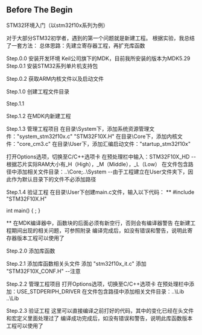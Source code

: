 Before The Begin
-
STM32环境入门（以stm32f10x系列为例）

对于大部分STM32初学者，遇到的第一个问题就是新建工程。
根据实验，我总结了一套方法：
总体思路：先建立寄存器工程，再扩充库函数

Step.0.0  安装开发环境
  Keil公司旗下的MDK，目前我所安装的版本为MDK5.29
Step.0.1  安装STM32系列单片机支持包

Step.0.2  获取ARM内核文件以及启动文件

Step.1.0  创建工程文件目录

Step.1.1

Step.1.2  在MDK内新建工程

Step.1.3  管理工程项目
  在目录\System下，添加系统资源管理文件："system_stm32f10x.c" "STM32F10X.H"
  在目录\Core下，添加内核文件："core_cm3.c"
  在目录\User下，添加汇编启动文件："startup_stm32f10x"
  
  打开Options选项，切换至C/C++选项卡
    在预处理栏中输入：STM32F10X_HD --根据芯片实际RAM大小有_H（High），_M（Middle），_L（Low）
    在文件包含路径中添加相关文件目录：..\Core;..\System --由于工程建立在User文件夹下，因此作为默认目录下的文件不必添加路径
  
Step.1.4  验证工程
  在目录\User下创建main.c文件，输入以下代码：
  **
  #include "STM32F10X.H"
  
  int main()
  {
    ;
  }
  
  **
  在MDK编译器中，函数块的后面必须有新空行，否则会有编译器警告
  在新建工程期间出现的相关问题，可参照附录
  编译完成后，如没有错误和警告，说明此寄存器版本工程可以使用了
  
Step.2.0  添加库函数

Step.2.1  添加库函数相关头文件
  添加 "stm32f10x_it.c"
  添加 "STM32F10X_CONF.H" --注意

Step.2.2  管理工程项目
  打开Options选项，切换至C/C++选项卡
  在预处理栏中添加：USE_STDPERIPH_DRIVER
  在文件包含路径中添加相关文件目录：..\Lib
  ..\Lib
  
Step.2.3  验证工程
  这里可以直接编译之前打好的代码，其中的变化已经在头文件和宏定义里面处理过了
  编译成功完成后，如没有错误和警告，说明此库函数版本工程可以使用了
  
